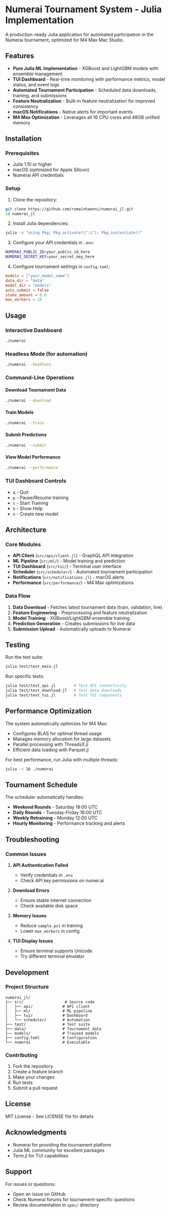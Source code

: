 # Numerai Tournament System - Julia Implementation

A production-ready Julia application for automated participation in the Numerai tournament, optimized for M4 Max Mac Studio.

## Features

- **Pure Julia ML Implementation** - XGBoost and LightGBM models with ensemble management
- **TUI Dashboard** - Real-time monitoring with performance metrics, model status, and event logs
- **Automated Tournament Participation** - Scheduled data downloads, training, and submissions
- **Feature Neutralization** - Built-in feature neutralization for improved consistency
- **macOS Notifications** - Native alerts for important events
- **M4 Max Optimization** - Leverages all 16 CPU cores and 48GB unified memory

## Installation

### Prerequisites

- Julia 1.10 or higher
- macOS (optimized for Apple Silicon)
- Numerai API credentials

### Setup

1. Clone the repository:
```bash
git clone https://github.com/romainhaenni/numerai_jl.git
cd numerai_jl
```

2. Install Julia dependencies:
```bash
julia -e "using Pkg; Pkg.activate(\".\"); Pkg.instantiate()"
```

3. Configure your API credentials in `.env`:
```bash
NUMERAI_PUBLIC_ID=your_public_id_here
NUMERAI_SECRET_KEY=your_secret_key_here
```

4. Configure tournament settings in `config.toml`:
```toml
models = ["your_model_name"]
data_dir = "data"
model_dir = "models"
auto_submit = false
stake_amount = 0.0
max_workers = 16
```

## Usage

### Interactive Dashboard
```bash
./numerai
```

### Headless Mode (for automation)
```bash
./numerai --headless
```

### Command-Line Operations

#### Download Tournament Data
```bash
./numerai --download
```

#### Train Models
```bash
./numerai --train
```

#### Submit Predictions
```bash
./numerai --submit
```

#### View Model Performance
```bash
./numerai --performance
```

### TUI Dashboard Controls

- `q` - Quit
- `p` - Pause/Resume training
- `s` - Start Training
- `h` - Show Help
- `n` - Create new model

## Architecture

### Core Modules

- **API Client** (`src/api/client.jl`) - GraphQL API integration
- **ML Pipeline** (`src/ml/`) - Model training and prediction
- **TUI Dashboard** (`src/tui/`) - Terminal user interface
- **Scheduler** (`src/scheduler/`) - Automated tournament participation
- **Notifications** (`src/notifications.jl`) - macOS alerts
- **Performance** (`src/performance/`) - M4 Max optimizations

### Data Flow

1. **Data Download** - Fetches latest tournament data (train, validation, live)
2. **Feature Engineering** - Preprocessing and feature neutralization
3. **Model Training** - XGBoost/LightGBM ensemble training
4. **Prediction Generation** - Creates submissions for live data
5. **Submission Upload** - Automatically uploads to Numerai

## Testing

Run the test suite:
```bash
julia test/test_main.jl
```

Run specific tests:
```bash
julia test/test_api.jl        # Test API connectivity
julia test/test_download.jl   # Test data downloads
julia test/test_tui.jl        # Test TUI components
```

## Performance Optimization

The system automatically optimizes for M4 Max:
- Configures BLAS for optimal thread usage
- Manages memory allocation for large datasets
- Parallel processing with ThreadsX.jl
- Efficient data loading with Parquet.jl

For best performance, run Julia with multiple threads:
```bash
julia -t 16 ./numerai
```

## Tournament Schedule

The scheduler automatically handles:
- **Weekend Rounds** - Saturday 18:00 UTC
- **Daily Rounds** - Tuesday-Friday 18:00 UTC
- **Weekly Retraining** - Monday 12:00 UTC
- **Hourly Monitoring** - Performance tracking and alerts

## Troubleshooting

### Common Issues

1. **API Authentication Failed**
   - Verify credentials in `.env`
   - Check API key permissions on numer.ai

2. **Download Errors**
   - Ensure stable internet connection
   - Check available disk space

3. **Memory Issues**
   - Reduce `sample_pct` in training
   - Lower `max_workers` in config

4. **TUI Display Issues**
   - Ensure terminal supports Unicode
   - Try different terminal emulator

## Development

### Project Structure
```
numerai_jl/
├── src/                  # Source code
│   ├── api/             # API client
│   ├── ml/              # ML pipeline
│   ├── tui/             # Dashboard
│   └── scheduler/       # Automation
├── test/                # Test suite
├── data/                # Tournament data
├── models/              # Trained models
├── config.toml          # Configuration
└── numerai              # Executable
```

### Contributing

1. Fork the repository
2. Create a feature branch
3. Make your changes
4. Run tests
5. Submit a pull request

## License

MIT License - See LICENSE file for details

## Acknowledgments

- Numerai for providing the tournament platform
- Julia ML community for excellent packages
- Term.jl for TUI capabilities

## Support

For issues or questions:
- Open an issue on GitHub
- Check Numerai forums for tournament-specific questions
- Review documentation in `spec/` directory